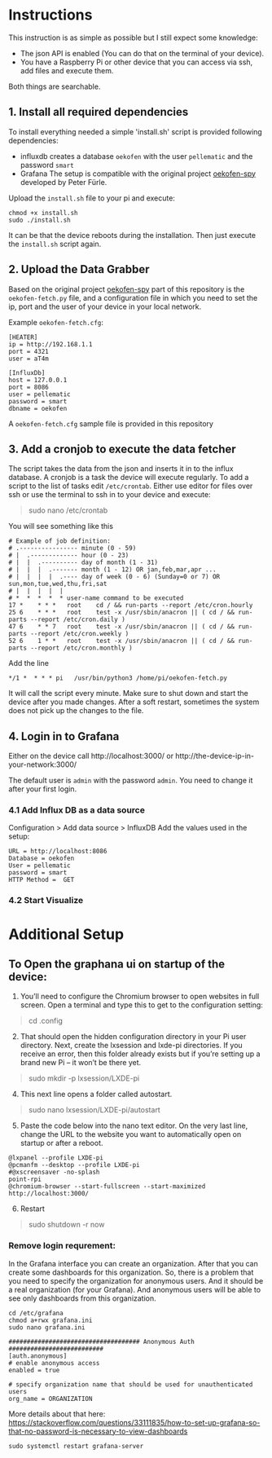 # Instructions

This instruction is as simple as possible but I still expect some knowledge:

* The json API is enabled (You can do that on the terminal of your device).
* You have a Raspberry Pi or other device that you can access via ssh, add files and execute them.

Both things are searchable.

## 1. Install all required dependencies

To install everything needed a simple 'install.sh' script is provided following dependencies:

* influxdb
  creates a database `oekofen` with the user `pellematic` and the password `smart`
* Grafana
  The setup is compatible with the original project [oekofen-spy](https://gitlab.com/p3605/oekofen-spy) developed by
  Peter Fürle.

Upload the `install.sh` file to your pi and execute:

```
chmod +x install.sh
sudo ./install.sh
``` 
It can be that the device reboots during the installation. 
Then just execute the `install.sh` script again. 

## 2. Upload the Data Grabber

Based on the original project [oekofen-spy](https://gitlab.com/p3605/oekofen-spy) part of this repository is
the `oekofen-fetch.py` file, and a configuration file in which you need to set the ip, port and the user of your device
in your local network.

Example `oekofen-fetch.cfg`:

```
[HEATER]
ip = http://192.168.1.1
port = 4321
user = aT4m

[InfluxDb]
host = 127.0.0.1
port = 8086
user = pellematic
password = smart
dbname = oekofen
```

A `oekofen-fetch.cfg` sample file is provided in this repository

## 3. Add a cronjob to execute the data fetcher

The script takes the data from the json and inserts it in to the influx database. A cronjob is a task the device will
execute regularly. To add a script to the list of tasks edit `/etc/crontab`. Either use editor for files over ssh or use
the terminal to ssh in to your device and execute:
> sudo nano /etc/crontab

You will see something like this

```
# Example of job definition:
# .---------------- minute (0 - 59)
# |  .------------- hour (0 - 23)
# |  |  .---------- day of month (1 - 31)
# |  |  |  .------- month (1 - 12) OR jan,feb,mar,apr ...
# |  |  |  |  .---- day of week (0 - 6) (Sunday=0 or 7) OR sun,mon,tue,wed,thu,fri,sat
# |  |  |  |  |
# *  *  *  *  * user-name command to be executed
17 *	* * *	root    cd / && run-parts --report /etc/cron.hourly
25 6	* * *	root	test -x /usr/sbin/anacron || ( cd / && run-parts --report /etc/cron.daily )
47 6	* * 7	root	test -x /usr/sbin/anacron || ( cd / && run-parts --report /etc/cron.weekly )
52 6	1 * *	root	test -x /usr/sbin/anacron || ( cd / && run-parts --report /etc/cron.monthly )
```

Add the line

```
*/1 *  * * * pi   /usr/bin/python3 /home/pi/oekofen-fetch.py
```

It will call the script every minute. Make sure to shut down and start the device after you made changes. 
After a soft restart, sometimes the system does not pick up the changes to the file. 

## 4. Login in to Grafana
Either on the device call http://localhost:3000/ or http://the-device-ip-in-your-network:3000/

The default user is `admin` with the password `admin`. You need to change it after your first login.

### 4.1 Add Influx DB as a data source

Configuration > Add data source > InfluxDB
Add the values used in the setup:

```
URL = http://localhost:8086
Database = oekofen
User = pellematic
password = smart
HTTP Method =  GET
```

### 4.2 Start Visualize




# Additional Setup

## To Open the graphana ui on startup of the device:

1. You’ll need to configure the Chromium browser to open websites in full screen. Open a terminal and type this to get
   to the configuration setting:

> cd .config

2. That should open the hidden configuration directory in your Pi user directory. Next, create the lxsession and lxde-pi
   directories. If you receive an error, then this folder already exists but if you’re setting up a brand new Pi – it
   won’t be there yet.

> sudo mkdir -p lxsession/LXDE-pi

4. This next line opens a folder called autostart.

> sudo nano lxsession/LXDE-pi/autostart

5. Paste the code below into the nano text editor. On the very last line, change the URL to the website you want to
   automatically open on startup or after a reboot.

```
@lxpanel --profile LXDE-pi
@pcmanfm --desktop --profile LXDE-pi
#@xscreensaver -no-splash
point-rpi
@chromium-browser --start-fullscreen --start-maximized http://localhost:3000/
```

6. Restart

> sudo shutdown -r now


### Remove login requrement:
In the Grafana interface you can create an organization. 
After that you can create some dashboards for this organization. 
So, there is a problem that you need to specify the organization for anonymous users. 
And it should be a real organization (for your Grafana). 
And anonymous users will be able to see only dashboards from this organization.
```
cd /etc/grafana
chmod a+rwx grafana.ini
sudo nano grafana.ini
```

```
#################################### Anonymous Auth ##########################
[auth.anonymous]
# enable anonymous access
enabled = true

# specify organization name that should be used for unauthenticated users
org_name = ORGANIZATION
```

More details about that here: https://stackoverflow.com/questions/33111835/how-to-set-up-grafana-so-that-no-password-is-necessary-to-view-dashboards


`sudo systemctl restart grafana-server`
